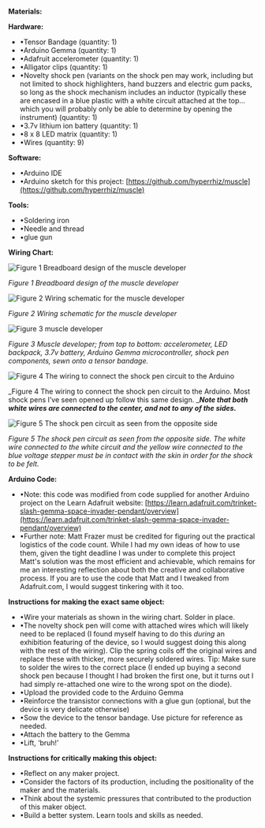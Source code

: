 **Materials:**

**Hardware:**

- •Tensor Bandage (quantity: 1)
- •Arduino Gemma (quantity: 1)
- •Adafruit accelerometer (quantity: 1)
- •Alligator clips (quantity: 1)
- •Novelty shock pen (variants on the shock pen may work, including but not limited to shock highlighters, hand buzzers and electric gum packs, so long as the shock mechanism includes an inductor (typically these are encased in a blue plastic with a white circuit attached at the top... which you will probably only be able to determine by opening the instrument) (quantity: 1)
- •3.7v lithium ion battery (quantity: 1)
- •8 x 8 LED matrix (quantity: 1)
- •Wires (quantity: 9)

**Software:**

- •Arduino IDE
- •Arduino sketch for this project: [https://github.com/hyperrhiz/muscle](https://github.com/hyperrhiz/muscle)

**Tools:**

- •Soldering iron
- •Needle and thread
- •glue gun

**Wiring Chart:**

![Figure 1 Breadboard design of the muscle developer](https://github.com/hyperrhiz/muscle/image001.png "")

_Figure 1 Breadboard design of the muscle developer_

![Figure 2 Wiring schematic for the muscle developer](https://github.com/hyperrhiz/muscle/image002.png "")

_Figure 2 Wiring schematic for the muscle developer_

![Figure 3 muscle developer](https://github.com/hyperrhiz/muscle/image003.png "")

_Figure 3 Muscle developer; from top to bottom: accelerometer, LED backpack, 3.7v battery, Arduino Gemma microcontroller, shock pen components, sewn onto a tensor bandage._

![Figure 4 The wiring to connect the shock pen circuit to the Arduino](https://github.com/hyperrhiz/muscle/image004.png "")

_Figure 4 The wiring to connect the shock pen circuit to the Arduino. Most shock pens I’ve seen opened up follow this same design. _**_Note that both white wires are connected to the center, and not to any of the sides._**

![Figure 5 The shock pen circuit as seen from the opposite side](https://github.com/hyperrhiz/muscle/image005.png "")

_Figure 5 The shock pen circuit as seen from the opposite side. The white wire connected to the white circuit and the yellow wire connected to the blue voltage stepper must be in contact with the skin in order for the shock to be felt._

**Arduino Code:**

- •Note: this code was modified from code supplied for another Arduino project on the Learn Adafruit website: [https://learn.adafruit.com/trinket-slash-gemma-space-invader-pendant/overview](https://learn.adafruit.com/trinket-slash-gemma-space-invader-pendant/overview)
- •Further note: Matt Frazer must be credited for figuring out the practical logistics of the code count. While I had my own ideas of how to use them, given the tight deadline I was under to complete this project Matt's solution was the most efficient and achievable, which remains for me an interesting reflection about both the creative and collaborative process. If you are to use the code that Matt and I tweaked from Adafruit.com, I would suggest tinkering with it too. 

**Instructions for making the exact same object:**

- •Wire your materials as shown in the wiring chart. Solder in place.
- •The novelty shock pen will come with attached wires which will likely need to be replaced (I found myself having to do this _during_ an exhibition featuring of the device, so I would suggest doing this along with the rest of the wiring). Clip the spring coils off the original wires and replace these with thicker, more securely soldered wires. Tip: Make sure to solder the wires to the correct place (I ended up buying a second shock pen because I thought I had broken the first one, but it turns out I had simply re-attached one wire to the wrong spot on the diode).
- •Upload the provided code to the Arduino Gemma
- •Reinforce the transistor connections with a glue gun (optional, but the device is very delicate otherwise)
- •Sow the device to the tensor bandage. Use picture for reference as needed.
- •Attach the battery to the Gemma
- •Lift, ‘bruh!’

**Instructions for critically making this object:**

- •Reflect on any maker project.
- •Consider the factors of its production, including the positionality of the maker and the materials.
- •Think about the systemic pressures that contributed to the production of this maker object.
- •Build a better system. Learn tools and skills as needed.